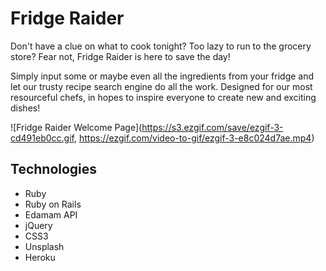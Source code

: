 # Fridge Raider 

Don't have a clue on what to cook tonight? Too lazy to run to the grocery store? Fear not, Fridge Raider is here to save the day! 

Simply input some or maybe even all the ingredients from your fridge and let our trusty recipe search engine do all the work. Designed for our most resourceful chefs, in hopes to inspire everyone to create new and exciting dishes! 

![Fridge Raider Welcome Page](https://s3.ezgif.com/save/ezgif-3-cd491eb0cc.gif, https://ezgif.com/video-to-gif/ezgif-3-e8c024d7ae.mp4) 

## Technologies 
- Ruby
- Ruby on Rails
- Edamam API
- jQuery 
- CSS3
- Unsplash
- Heroku
